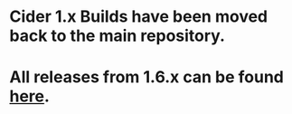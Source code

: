 # Cider 1.x Builds have been moved back to the main repository.
# All releases from 1.6.x can be found [here](https://github.com/ciderapp/Cider/releases).
